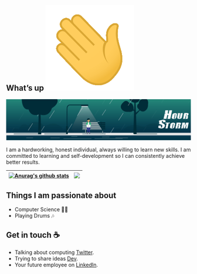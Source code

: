 ## What’s up <img src="https://github.com/jonathan-felicity/jonathan-felicity/blob/main/resource/wave.gif">

![Jonathan Felicity](https://github.com/jonathan-felicity/jonathan-felicity/blob/main/resource/code%20storm.gif)

I am a hardworking, honest individual, always willing to learn new skills. I am committed to learning and self-development so I can consistently achieve better results.



| <a href="https://github.com/jonathan-felicity/github-readme-stats"><img align="center" src="https://github-readme-stats.vercel.app/api?username=jonathan-felicity&show_icons=true&include_all_commits=true&theme=buefy&hide_border=true" alt="Anurag's github stats" /></a> | <a href="https://github.com/jonathan-felicity/github-readme-stats"><img align="center" src="https://github-readme-stats.vercel.app/api/top-langs/?username=jonathan-felicity&layout=compact&theme=buefy&hide_border=true" /></a> |
| ------------- | ------------- |


## Things I am passionate about

- Computer Science 🤷‍♀️
- Playing Drums 🎶

## Get in touch :coffee:

- Talking about computing [Twitter](https://twitter.com/jfmurum).
- Trying to share ideas [Dev](https://dev.to/jonathanfelicity).
- Your future employee on [LinkedIn](https://www.linkedin.com/in/jonathan-felicity/).


